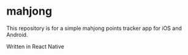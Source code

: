 # mahjong

This repository is for a simple mahjong points tracker app for iOS and Android.

Written in React Native
